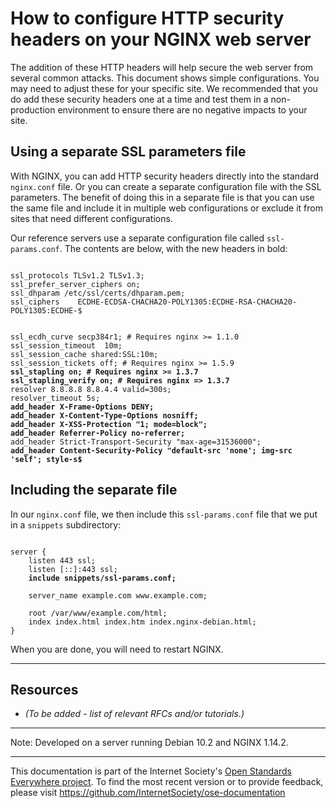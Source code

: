 # How to configure HTTP security headers on your NGINX web server

The addition of these HTTP headers will help secure the web server from several common attacks. This document shows simple configurations. You may need to adjust these for your specific site. We recommended that you do add these security headers one at a time and test them in a non-production environment to ensure there are no negative impacts to your site.

## Using a separate SSL parameters file


With NGINX, you can add HTTP security headers directly into the standard `nginx.conf` file. Or you can create a separate configuration file with the SSL parameters. The benefit of doing this in a separate file is that you can use the same file and include it in multiple web configurations or exclude it from sites that need different configurations.

Our reference servers use a separate configuration file called `ssl-params.conf`. The contents are below, with the new headers in bold:

<pre><code>
ssl_protocols TLSv1.2 TLSv1.3;
ssl_prefer_server_ciphers on;
ssl_dhparam /etc/ssl/certs/dhparam.pem;
ssl_ciphers    ECDHE-ECDSA-CHACHA20-POLY1305:ECDHE-RSA-CHACHA20-POLY1305:ECDHE-$
 
 
ssl_ecdh_curve secp384r1; # Requires nginx >= 1.1.0
ssl_session_timeout  10m;
ssl_session_cache shared:SSL:10m;
ssl_session_tickets off; # Requires nginx >= 1.5.9
<strong>ssl_stapling on; # Requires nginx >= 1.3.7</strong>
<strong>ssl_stapling_verify on; # Requires nginx => 1.3.7</strong>
resolver 8.8.8.8 8.8.4.4 valid=300s;
resolver_timeout 5s;
<strong>add_header X-Frame-Options DENY;</strong>
<strong>add_header X-Content-Type-Options nosniff;</strong>
<strong>add_header X-XSS-Protection "1; mode=block";</strong>
<strong>add_header Referrer-Policy no-referrer;</strong>
add_header Strict-Transport-Security "max-age=31536000";
<strong>add_header Content-Security-Policy "default-src 'none'; img-src 'self'; style-s$</strong>
</code></pre>

## Including the separate file

In our `nginx.conf` file, we then include this `ssl-params.conf` file that we put in a `snippets` subdirectory:

<pre><code>
server {
    listen 443 ssl;
    listen [::]:443 ssl;
    <strong>include snippets/ssl-params.conf;</strong>
 
    server_name example.com www.example.com;
 
    root /var/www/example.com/html;
    index index.html index.htm index.nginx-debian.html;
}
</code></pre>

When you are done, you will need to restart NGINX.

--------

## Resources

* *(To be added - list of relevant RFCs and/or tutorials.)*

--------

Note: Developed on a server running Debian 10.2 and NGINX 1.14.2.
 
--------

This documentation is part of the Internet Society's [Open Standards Everywhere project](https://www.internetsociety.org/ose/).
To find the most recent version or to provide feedback, please visit https://github.com/InternetSociety/ose-documentation
